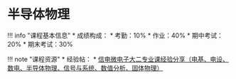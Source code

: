 # 半导体物理

!!! info "课程基本信息"
    * 成绩构成：
    	* 考勤：10%
    	* 作业：40%
    	* 期中考试：20%
    	* 期末考试：30%

!!! note "课程资源"
    * 经验帖：
    	* [信电微电子大二专业课经验分享（电基、电设、数电、半导体物理、信号与系统、数值分析、固体物理）](https://www.cc98.org/topic/5930229)


